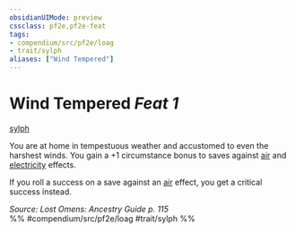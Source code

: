 ```yaml
---
obsidianUIMode: preview
cssclass: pf2e,pf2e-feat
tags:
- compendium/src/pf2e/loag
- trait/sylph
aliases: ["Wind Tempered"]
---
```

# Wind Tempered  *Feat 1*  
[sylph](rules/traits/sylph-b2.md)  


You are at home in tempestuous weather and accustomed to even the harshest winds. You gain a +1 circumstance bonus to saves against [air](rules/traits/air.md) and [electricity](rules/traits/electricity.md) effects.

If you roll a success on a save against an [air](rules/traits/air.md) effect, you get a critical success instead.

*Source: Lost Omens: Ancestry Guide p. 115*  
%% #compendium/src/pf2e/loag #trait/sylph %%